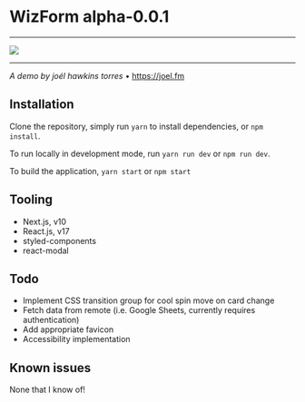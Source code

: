 # WizForm alpha-0.0.1
<hr/>
<img src='https://uploads-ssl.webflow.com/5fdeb4b5db1911baf9bcf184/5ff34a9fb1ab6da82d38a4a8_WizForm-logo-1-p-500.png' style='margin: 0 auto; text-align: center;'/>

<hr/>

<p><em>A demo by joél hawkins torres</em> • <a href='https://joel.fm/' target='_blank'>https://joel.fm</a></p>

## Installation

Clone the repository, simply run `yarn` to install dependencies, or `npm install`.

To run locally in development mode, run `yarn run dev` or `npm run dev`.

To build the application, `yarn start` or `npm start`

## Tooling

* Next.js, v10
* React.js, v17
* styled-components
* react-modal

## Todo

* Implement CSS transition group for cool spin move on card change
* Fetch data from remote (i.e. Google Sheets, currently requires authentication)
* Add appropriate favicon
* Accessibility implementation

## Known issues

None that I know of!